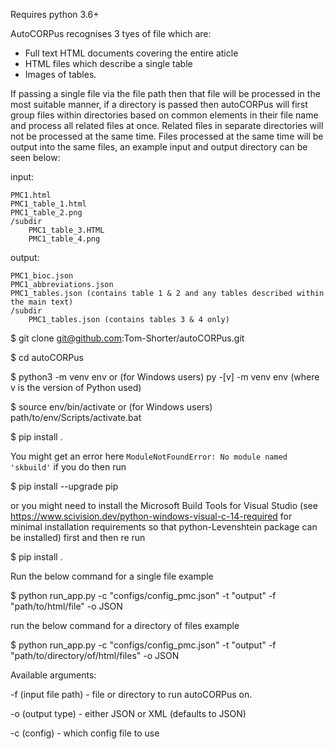 Requires python 3.6+

AutoCORPus recognises 3 tyes of file which are:

- Full text HTML documents covering the entire aticle
- HTML files which describe a single table
- Images of tables.

If passing a single file via the file path then that file will be processed in the most suitable 
manner, if a directory is passed then autoCORPus will first group files within directories based on common elements in 
their file name and process all related files at once. Related files in separate directories will not be processed at 
the same time. Files processed at the same time will be output into the same files, an example input and output directory
can be seen below:

input:

    PMC1.html
    PMC1_table_1.html
    PMC1_table_2.png
    /subdir
        PMC1_table_3.HTML
        PMC1_table_4.png

output:

    PMC1_bioc.json
    PMC1_abbreviations.json
    PMC1_tables.json (contains table 1 & 2 and any tables described within the main text)
    /subdir
        PMC1_tables.json (contains tables 3 & 4 only)
        

$ git clone git@github.com:Tom-Shorter/autoCORPus.git

$ cd autoCORPus

$ python3 -m venv env or (for Windows users) py -[v] -m venv env (where v is the version of Python used)

$ source env/bin/activate or (for Windows users) path/to/env/Scripts/activate.bat

$ pip install .

You might get an error here `ModuleNotFoundError: No module named 'skbuild'` if you do then run 

$ pip install --upgrade pip 

or you might need to install the Microsoft Build Tools for Visual Studio 
(see https://www.scivision.dev/python-windows-visual-c-14-required for minimal installation requirements so that python-Levenshtein package can be installed)
first and then re run 

$ pip install .

Run the below command for a single file example

$ python run_app.py -c "configs/config_pmc.json" -t "output" -f "path/to/html/file" -o JSON

run the below command for a directory of files example

$  python run_app.py -c "configs/config_pmc.json" -t "output" -f "path/to/directory/of/html/files" -o JSON

Available arguments:

-f (input file path) - file or directory to run autoCORPus on.

-o (output type) - either JSON or XML (defaults to JSON)

-c (config) - which config file to use

